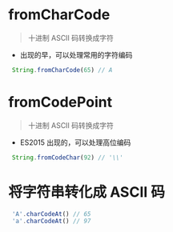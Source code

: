 # fromCharCode

> 十进制 ASCII 码转换成字符

- 出现的早，可以处理常用的字符编码

```JavaScript
 String.fromCharCode(65) // A
```

# fromCodePoint

> 十进制 ASCII 码转换成字符

- ES2015 出现的，可以处理高位编码

```JavaScript
 String.fromCodeChar(92) // '\\'
```

# 将字符串转化成 ASCII 码

```JavaScript
 'A'.charCodeAt() // 65
 'a'.charCodeAt() // 97
```
